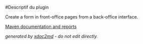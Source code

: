 
#Descriptif du plugin

Create a form in front-office pages from a back-office interface.


[Maven documentation and reports](http://dev.lutece.paris.fr/plugins/plugin-form/)



 *generated by [xdoc2md](https://github.com/lutece-platform/tools-maven-xdoc2md-plugin) - do not edit directly.*